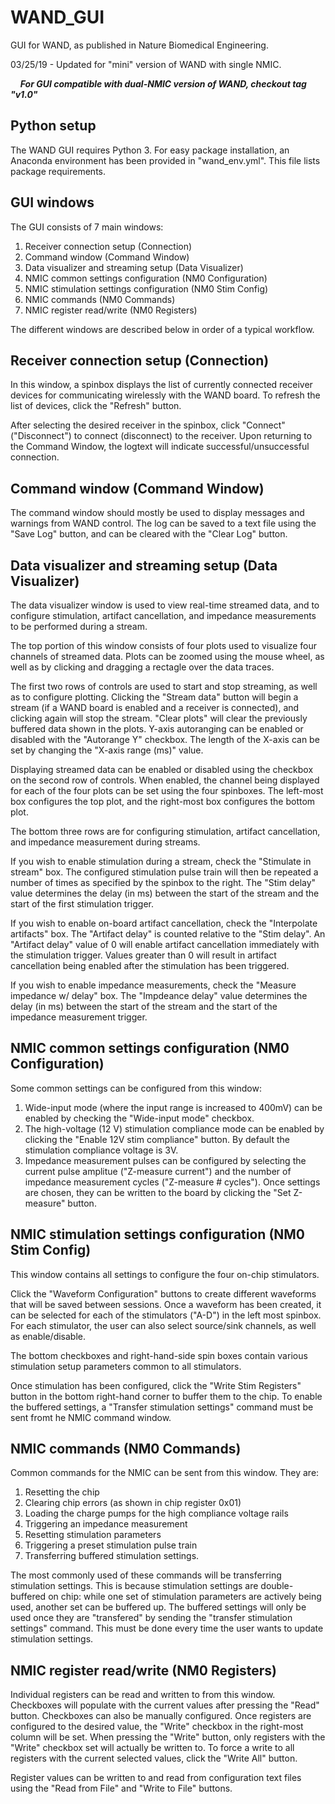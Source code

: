 # WAND_GUI
GUI for WAND, as published in Nature Biomedical Engineering. 

03/25/19 - Updated for "mini" version of WAND with single NMIC. 

&nbsp;&nbsp;&nbsp;&nbsp;***For GUI compatible with dual-NMIC version of WAND, checkout tag "v1.0"***

## Python setup
The WAND GUI requires Python 3. For easy package installation, an Anaconda environment has been provided in "wand_env.yml". This file lists package requirements.


## GUI windows

The GUI consists of 7 main windows:
1. Receiver connection setup (Connection)
1. Command window (Command Window)
1. Data visualizer and streaming setup (Data Visualizer)
1. NMIC common settings configuration (NM0 Configuration)
1. NMIC stimulation settings configuration (NM0 Stim Config)
1. NMIC commands (NM0 Commands)
1. NMIC register read/write (NM0 Registers)

The different windows are described below in order of a typical workflow.


## Receiver connection setup (Connection)

In this window, a spinbox displays the list of currently connected receiver devices for communicating wirelessly with the WAND board. To refresh the list of devices, click the "Refresh" button.

After selecting the desired receiver in the spinbox, click "Connect" ("Disconnect") to connect (disconnect) to the receiver. Upon returning to the Command Window, the logtext will indicate successful/unsuccessful connection.


## Command window (Command Window)

The command window should mostly be used to display messages and warnings from WAND control. The log can be saved to a text file using the "Save Log" button, and can be cleared with the "Clear Log" button.


## Data visualizer and streaming setup (Data Visualizer)

The data visualizer window is used to view real-time streamed data, and to configure stimulation, artifact cancellation, and impedance measurements to be performed during a stream.

The top portion of this window consists of four plots used to visualize four channels of streamed data. Plots can be zoomed using the mouse wheel, as well as by clicking and dragging a rectagle over the data traces.

The first two rows of controls are used to start and stop streaming, as well as to configure plotting. Clicking the "Stream data" button will begin a stream (if a WAND board is enabled and a receiver is connected), and clicking again will stop the stream. "Clear plots" will clear the previously buffered data shown in the plots. Y-axis autoranging can be enabled or disabled with the "Autorange Y" checkbox. The length of the X-axis can be set by changing the "X-axis range (ms)" value.

Displaying streamed data can be enabled or disabled using the checkbox on the second row of controls. When enabled, the channel being displayed for each of the four plots can be set using the four spinboxes. The left-most box configures the top plot, and the right-most box configures the bottom plot.

The bottom three rows are for configuring stimulation, artifact cancellation, and impedance measurement during streams.

If you wish to enable stimulation during a stream, check the "Stimulate in stream" box. The configured stimulation pulse train will then be repeated a number of times as specified by the spinbox to the right. The "Stim delay" value determines the delay (in ms) between the start of the stream and the start of the first stimulation trigger.

If you wish to enable on-board artifact cancellation, check the "Interpolate artifacts" box. The "Artifact delay" is counted relative to the "Stim delay". An "Artifact delay" value of 0 will enable artifact cancellation immediately with the stimulation trigger. Values greater than 0 will result in artifact cancellation being enabled after the stimulation has been triggered.

If you wish to enable impedance measurements, check the "Measure impedance w/ delay" box. The "Impdeance delay" value determines the delay (in ms) between the start of the stream and the start of the impedance measurement trigger.


## NMIC common settings configuration (NM0 Configuration)

Some common settings can be configured from this window:

1. Wide-input mode (where the input range is increased to 400mV) can be enabled by checking the "Wide-input mode" checkbox. 
1. The high-voltage (12 V) stimulation compliance mode can be enabled by clicking the "Enable 12V stim compliance" button. By default the stimulation compliance voltage is 3V.
1. Impedance measurement pulses can be configured by selecting the current pulse amplitue ("Z-measure current") and the number of impedance measurement cycles ("Z-measure # cycles"). Once settings are chosen, they can be written to the board by clicking the "Set Z-measure" button.


## NMIC stimulation settings configuration (NM0 Stim Config)

This window contains all settings to configure the four on-chip stimulators. 

Click the "Waveform Configuration" buttons to create different waveforms that will be saved between sessions. Once a waveform has been created, it can be selected for each of the stimulators ("A-D") in the left most spinbox. 
For each stimulator, the user can also select source/sink channels, as well as enable/disable.

The bottom checkboxes and right-hand-side spin boxes contain various stimulation setup parameters common to all stimulators. 

Once stimulation has been configured, click the "Write Stim Registers" button in the bottom right-hand corner to buffer them to the chip. To enable the buffered settings, a "Transfer stimulation settings" command must be sent fromt he NMIC command window. 


## NMIC commands (NM0 Commands)

Common commands for the NMIC can be sent from this window. They are:
1. Resetting the chip
1. Clearing chip errors (as shown in chip register 0x01)
1. Loading the charge pumps for the high compliance voltage rails
1. Triggering an impedance measurement
1. Resetting stimulation parameters
1. Triggering a preset stimulation pulse train
1. Transferring buffered stimulation settings.

The most commonly used of these commands will be transferring stimulation settings. This is because stimulation settings are double-buffered on chip: while one set of stimulation parameters are actively being used, another set can be buffered up. The buffered settings will only be used once they are "transfered" by sending the "transfer stimulation settings" command. This must be done every time the user wants to update stimulation settings.


## NMIC register read/write (NM0 Registers)

Individual registers can be read and written to from this window. Checkboxes will populate with the current values after pressing the "Read" button. Checkboxes can also be manually configured. Once registers are configured to the desired value, the "Write" checkbox in the right-most column will be set. When pressing the "Write" button, only registers with the "Write" checkbox set will actually be written to. To force a write to all registers with the current selected values, click the "Write All" button.

Register values can be written to and read from configuration text files using the "Read from File" and "Write to File" buttons. 
